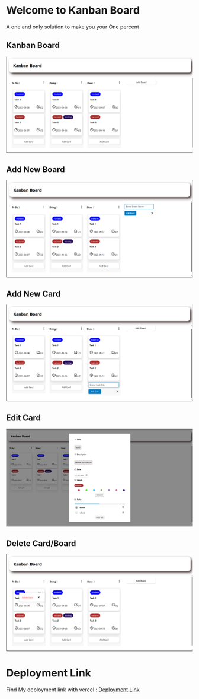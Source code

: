 # Welcome to Kanban Board
A one and only solution to make you your One percent 

## Kanban Board
![Preview](https://github.com/PKan06/Kanban/blob/main/gallery/Kanban%20Board.png?raw=true)
## Add New Board
![Preview](https://github.com/PKan06/Kanban/blob/main/gallery/Add%20New%20Board.png?raw=true)
## Add New Card
![Preview](https://github.com/PKan06/Kanban/blob/main/gallery/Add%20New%20Card.png?raw=true)
## Edit Card
![Preview](https://github.com/PKan06/Kanban/blob/main/gallery/Edit%20Card%20Details.png?raw=true)
## Delete Card/Board
![Preview](https://github.com/PKan06/Kanban/blob/main/gallery/Delete%20Card.png?raw=true)

# Deployment Link
Find My deployment link with vercel : [Deployment Link](https://kanban-board-six-rho.vercel.app/)